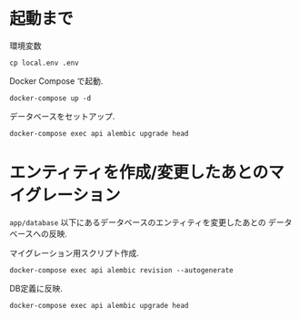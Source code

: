 # 起動まで

環境変数

```
cp local.env .env
```

Docker Compose で起動.

```
docker-compose up -d
```

データベースをセットアップ.

```
docker-compose exec api alembic upgrade head
```


# エンティティを作成/変更したあとのマイグレーション

`app/database` 以下にあるデータベースのエンティティを変更したあとの
データベースへの反映.

マイグレーション用スクリプト作成.

```
docker-compose exec api alembic revision --autogenerate
```

DB定義に反映.

```
docker-compose exec api alembic upgrade head
```
